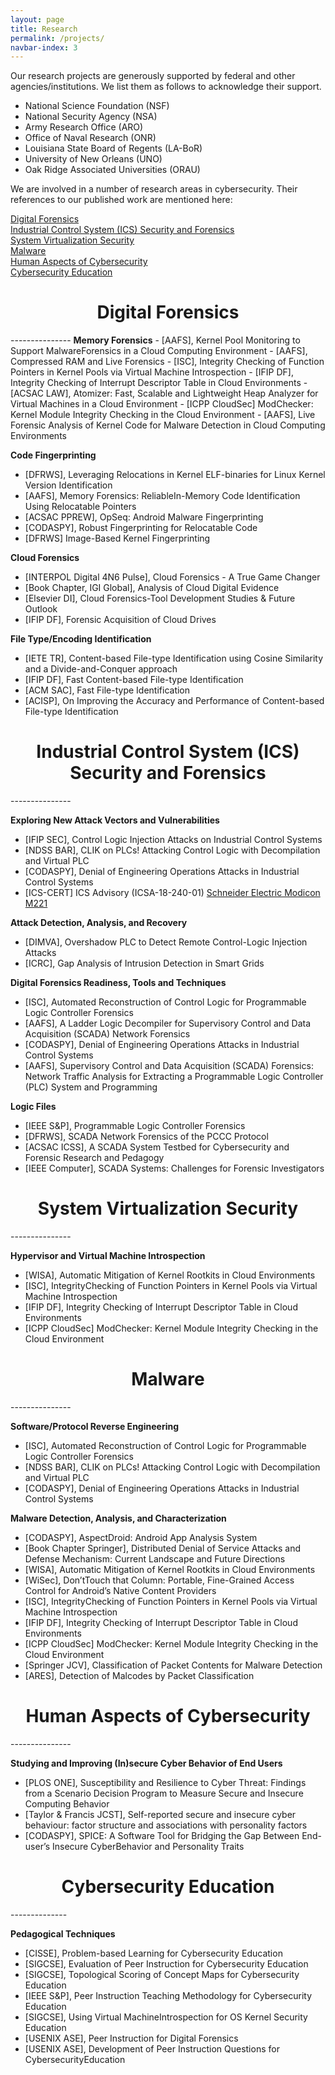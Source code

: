 ```yaml
---
layout: page
title: Research
permalink: /projects/
navbar-index: 3
---
```


Our research projects are generously supported by federal and other agencies/institutions. We list them as follows to acknowledge their support.

- National Science Foundation (NSF)
- National Security Agency (NSA)
- Army Research Office (ARO)
- Office of Naval Research (ONR)
- Louisiana State Board of Regents (LA-BoR)
- University of New Orleans (UNO)
- Oak Ridge Associated Universities (ORAU)


We are involved in a number of research areas in cybersecurity. Their references to our published work are mentioned here:

<a href="#cyb">Digital Forensics</a> <br>
<a href="#ind">Industrial Control System (ICS) Security and Forensics</a><br>
<a href="#sys">System Virtualization Security</a><br>
<a href="#mal">Malware</a><br>
<a href="#cybe">Human Aspects of Cybersecurity</a><br>
<a href="#cy">Cybersecurity Education</a><br>



<a name="cyb"></a>

<h1><center>Digital Forensics</center></h1>
---------------
<b>Memory Forensics</b>
- [AAFS], Kernel Pool Monitoring to Support MalwareForensics in a Cloud Computing Environment
- [AAFS], Compressed RAM and Live Forensics
- [ISC], Integrity Checking of Function Pointers in Kernel Pools via Virtual Machine Introspection
- [IFIP DF], Integrity Checking of Interrupt Descriptor Table in Cloud Environments
- [ACSAC LAW], Atomizer:  Fast, Scalable and Lightweight Heap Analyzer for Virtual Machines in a Cloud Environment
- [ICPP CloudSec] ModChecker:  Kernel Module Integrity Checking in the Cloud Environment
- [AAFS], Live Forensic Analysis of Kernel Code for Malware Detection in Cloud Computing Environments

<b>Code Fingerprinting</b>
- [DFRWS], Leveraging Relocations in Kernel ELF-binaries for Linux Kernel Version Identification
- [AAFS], Memory Forensics:  ReliableIn-Memory Code Identification Using Relocatable Pointers
- [ACSAC PPREW], OpSeq:  Android Malware Fingerprinting
- [CODASPY], Robust Fingerprinting for Relocatable Code
- [DFRWS] Image-Based Kernel Fingerprinting


<b>Cloud Forensics </b>
- [INTERPOL Digital 4N6 Pulse], Cloud Forensics - A True Game Changer
- [Book Chapter, IGI Global], Analysis of Cloud Digital Evidence
- [Elsevier DI], Cloud Forensics-Tool Development Studies & Future Outlook
- [IFIP DF], Forensic Acquisition of Cloud Drives


<b>File Type/Encoding Identification</b>
- [IETE TR], Content-based File-type Identification using Cosine Similarity and a Divide-and-Conquer approach
- [IFIP DF], Fast Content-based File-type Identification
- [ACM SAC], Fast File-type Identification
- [ACISP], On Improving the Accuracy and Performance of Content-based File-type Identification





<a name="ind"></a>

<h1><center>Industrial Control System (ICS) Security and Forensics</center></h1>
---------------

<b>Exploring New Attack Vectors and Vulnerabilities</b>
- [IFIP SEC], Control Logic Injection Attacks on Industrial Control Systems
- [NDSS BAR], CLIK on PLCs! Attacking Control Logic with Decompilation and Virtual PLC
- [CODASPY], Denial of Engineering Operations Attacks in Industrial Control Systems
- [ICS-CERT] ICS Advisory (ICSA-18-240-01) <a href="https://www.us-cert.gov/ics/advisories/ICSA-18-240-01">Schneider Electric Modicon M221</a>

<b>Attack Detection, Analysis, and Recovery</b>
- [DIMVA], Overshadow PLC to Detect Remote Control-Logic Injection Attacks
- [ICRC], Gap Analysis of Intrusion Detection in Smart Grids

<b>Digital Forensics Readiness, Tools and Techniques</b>
- [ISC], Automated Reconstruction of Control Logic for Programmable Logic Controller Forensics
- [AAFS], A Ladder Logic Decompiler for Supervisory Control and Data Acquisition (SCADA) Network Forensics
- [CODASPY], Denial of Engineering Operations Attacks in Industrial Control Systems
- [AAFS], Supervisory Control and Data Acquisition (SCADA) Forensics: Network Traffic Analysis for Extracting a Programmable Logic Controller (PLC) System and Programming 

<b>Logic Files</b>
- [IEEE S&P], Programmable Logic Controller Forensics
- [DFRWS], SCADA Network Forensics of the PCCC Protocol
- [ACSAC ICSS], A SCADA System Testbed for Cybersecurity and Forensic Research and Pedagogy
- [IEEE Computer], SCADA Systems: Challenges for Forensic Investigators


<a name="sys"></a>

<h1><center>System Virtualization Security</center></h1>
---------------

<b>Hypervisor and Virtual Machine Introspection</b>
- [WISA], Automatic Mitigation of Kernel Rootkits in Cloud Environments
- [ISC], IntegrityChecking of Function Pointers in Kernel Pools via Virtual Machine Introspection
- [IFIP DF], Integrity Checking of Interrupt Descriptor Table in Cloud Environments
- [ICPP CloudSec] ModChecker:  Kernel Module Integrity Checking in the Cloud Environment


<a name="mal"></a>

<h1><center>Malware</center></h1>
---------------

<b>Software/Protocol Reverse Engineering</b>
- [ISC], Automated Reconstruction of Control Logic for Programmable Logic Controller Forensics
- [NDSS BAR], CLIK on PLCs! Attacking Control Logic with Decompilation and Virtual PLC
- [CODASPY], Denial of Engineering Operations Attacks in Industrial Control Systems

<b>Malware Detection, Analysis, and Characterization</b>
- [CODASPY], AspectDroid:  Android App Analysis System
- [Book Chapter Springer], Distributed Denial of Service Attacks and Defense Mechanism:  Current Landscape and Future Directions
- [WISA], Automatic Mitigation of Kernel Rootkits in Cloud Environments
- [WiSec], Don’tTouch that Column:  Portable, Fine-Grained Access Control for Android’s Native Content Providers
- [ISC], IntegrityChecking of Function Pointers in Kernel Pools via Virtual Machine Introspection
- [IFIP DF], Integrity Checking of Interrupt Descriptor Table in Cloud Environments
- [ICPP CloudSec] ModChecker:  Kernel Module Integrity Checking in the Cloud Environment
- [Springer JCV], Classification of Packet Contents for Malware Detection
- [ARES], Detection of Malcodes by Packet Classification


<a name="cybe"></a>

<h1><center>Human Aspects of Cybersecurity </center></h1>
---------------

<b>Studying and Improving (In)secure Cyber Behavior of End Users</b>
- [PLOS ONE], Susceptibility and Resilience to Cyber Threat:  Findings from a Scenario Decision Program to Measure Secure and Insecure Computing Behavior
- [Taylor & Francis JCST], Self-reported secure and insecure cyber behaviour:  factor structure and associations with personality factors
- [CODASPY], SPICE: A Software Tool for Bridging the Gap Between End-user’s Insecure CyberBehavior and Personality Traits


<a name="cy"></a>

<h1><center>Cybersecurity Education</center></h1>
--------------

<b>Pedagogical Techniques</b>
- [CISSE], Problem-based Learning for Cybersecurity Education
- [SIGCSE], Evaluation of Peer Instruction for Cybersecurity Education
- [SIGCSE], Topological Scoring of Concept Maps for Cybersecurity Education
- [IEEE S&P], Peer Instruction Teaching Methodology for Cybersecurity Education
- [SIGCSE], Using Virtual MachineIntrospection for OS Kernel Security Education
- [USENIX ASE], Peer Instruction for Digital Forensics
- [USENIX ASE], Development of Peer Instruction Questions for CybersecurityEducation


